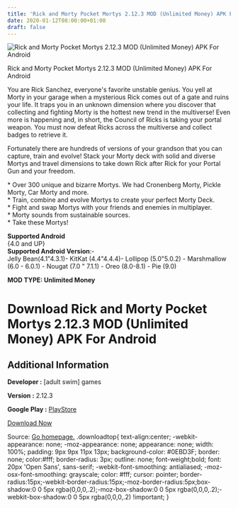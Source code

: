 ```yaml
---
title: 'Rick and Morty Pocket Mortys 2.12.3 MOD (Unlimited Money) APK For Android'
date: 2020-01-12T08:00:00+01:00
draft: false
---
```


![Rick and Morty Pocket Mortys 2.12.3 MOD (Unlimited Money) APK For Android](https://i1.wp.com/apkhome.net/wp-content/uploads/2020/01/Rick-and-Morty-Pocket-Mortys-2.12.3-MOD-Unlimited-Money.png "Rick and Morty Pocket Mortys 2.12.3 MOD (Unlimited Money) APK For Android")

  

Rick and Morty Pocket Mortys 2.12.3 MOD (Unlimited Money) APK For Android

You are Rick Sanchez, everyone's favorite unstable genius. You yell at Morty in your garage when a mysterious Rick comes out of a gate and ruins your life. It traps you in an unknown dimension where you discover that collecting and fighting Morty is the hottest new trend in the multiverse! Even more is happening and, in short, the Council of Ricks is taking your portal weapon. You must now defeat Ricks across the multiverse and collect badges to retrieve it.

Fortunately there are hundreds of versions of your grandson that you can capture, train and evolve! Stack your Morty deck with solid and diverse Mortys and travel dimensions to take down Rick after Rick for your Portal Gun and your freedom.

\* Over 300 unique and bizarre Mortys. We had Cronenberg Morty, Pickle Morty, Car Morty and more.  
\* Train, combine and evolve Mortys to create your perfect Morty Deck.  
\* Fight and swap Mortys with your friends and enemies in multiplayer.  
\* Morty sounds from sustainable sources.  
\* Take these Mortys!

**Supported Android**  
{4.0 and UP}  
**Supported Android Version**:-  
Jelly Bean(4.1"4.3.1)- KitKat (4.4"4.4.4)- Lollipop (5.0"5.0.2) - Marshmallow (6.0 - 6.0.1) - Nougat (7.0 " 7.1.1) - Oreo (8.0-8.1) - Pie (9.0)

**MOD TYPE: Unlimited Money**

Download Rick and Morty Pocket Mortys 2.12.3 MOD (Unlimited Money) APK For Android
==================================================================================

Additional Information
----------------------

**Developer :** \[adult swim\] games

**Version :** 2.12.3

**Google Play :** [PlayStore](https://play.google.com/store/apps/details?id=com.turner.pocketmorties)

  

[Download Now](https://store4app.co/post/rick-and-morty-pocket-mortys-2-12-3-mod-unlimited-money-apk-for-android_1578655531)

  
Source: [Go homepage.](https://store4app.co/post/rick-and-morty-pocket-mortys-2-12-3-mod-unlimited-money-apk-for-android_1578655531) .downloadtop{ text-align:center; -webkit-appearance: none; -moz-appearance: none; appearance: none; width: 100%; padding: 9px 9px 11px 13px; background-color: #0EBD3F; border: none; color:#fff; border-radius: 3px; outline: none; font-weight;bold; font: 20px 'Open Sans', sans-serif; -webkit-font-smoothing: antialiased; -moz-osx-font-smoothing: grayscale; color: #fff; cursor: pointer; border-radius:15px;-webkit-border-radius:15px;-moz-border-radius:5px;box-shadow:0 0 5px rgba(0,0,0,.2);-moz-box-shadow:0 0 5px rgba(0,0,0,.2);-webkit-box-shadow:0 0 5px rgba(0,0,0,.2) !important; }